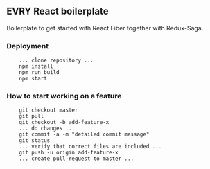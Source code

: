 ## EVRY React boilerplate

Boilerplate to get started with React Fiber together with Redux-Saga.

### Deployment
```
    ... clone repository ...
    npm install
    npm run build
    npm start
```

### How to start working on a feature
```
    git checkout master
    git pull
    git checkout -b add-feature-x
    ... do changes ...
    git commit -a -m "detailed commit message"
    git status
    ... verify that correct files are included ...
    git push -u origin add-feature-x
    ... create pull-request to master ...
```
